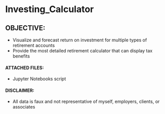 # Investing_Calculator

## OBJECTIVE:
- Visualize and forecast return on investment for multiple types of retirement accounts
- Provide the most detailed retirement calculator that can display tax benefits

#### ATTACHED FILES:
- Jupyter Notebooks script  

#### DISCLAIMER: 
- All data is faux and not representative of myself, employers, clients, or associates

